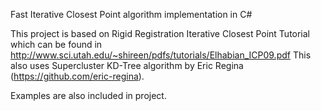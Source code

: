 Fast Iterative Closest Point algorithm implementation in C#

This project is based on Rigid Registration Iterative Closest Point Tutorial which can be found in http://www.sci.utah.edu/~shireen/pdfs/tutorials/Elhabian_ICP09.pdf This also uses Supercluster KD-Tree algorithm by Eric Regina (https://github.com/eric-regina).

Examples are also included in project.